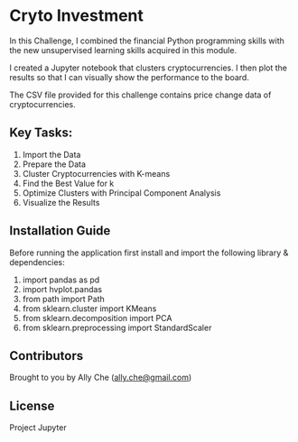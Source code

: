 # Cryto Investment

In this Challenge, I combined the financial Python programming skills with the new unsupervised learning skills acquired in this module.

I created a Jupyter notebook that clusters cryptocurrencies. I then plot the results so that I can visually show the performance to the board.

The CSV file provided for this challenge contains price change data of cryptocurrencies.

## Key Tasks:
1. Import the Data 
2. Prepare the Data
3. Cluster Cryptocurrencies with K-means
4. Find the Best Value for k
5. Optimize Clusters with Principal Component Analysis
6. Visualize the Results


## Installation Guide
Before running the application first install and import the following library & dependencies:

1. import pandas as pd
2. import hvplot.pandas
3. from path import Path
4. from sklearn.cluster import KMeans
5. from sklearn.decomposition import PCA
6. from sklearn.preprocessing import StandardScaler

## Contributors
Brought to you by Ally Che (ally.che@gmail.com)

## License
Project Jupyter
